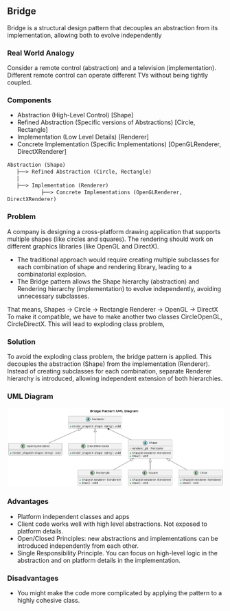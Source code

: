 ## Bridge

Bridge is a structural design pattern that decouples an abstraction from its implementation, allowing both to evolve independently

### Real World Analogy
Consider a remote control (abstraction) and a television (implementation). Different remote control can operate different TVs without being tightly coupled.

### Components
- Abstraction (High-Level Control) [Shape]
- Refined Abstraction (Specific versions of Abstractions) [Circle, Rectangle]
- Implementation (Low Level Details) [Renderer]
- Concrete Implementation (Specific Implementations) [OpenGLRenderer, DirectXRenderer]

```
Abstraction (Shape)
   ├──> Refined Abstraction (Circle, Rectangle)
   │
   ├──> Implementation (Renderer)
           ├──> Concrete Implementations (OpenGLRenderer, DirectXRenderer)

```

### Problem

A company is designing a cross-platform drawing application that supports multiple shapes (like circles and squares). The rendering should work on different graphics libraries (like OpenGL and DirectX).

- The traditional approach would require creating multiple subclasses for each combination of shape and rendering library, leading to a combinatorial explosion.
- The Bridge pattern allows the Shape hierarchy (abstraction) and Rendering hierarchy (implementation) to evolve independently, avoiding unnecessary subclasses.

That means, Shapes    -> Circle
                      -> Rectangle
            Renderer  -> OpenGL
                      -> DirectX
To make it compatible, we have to make another two classes CircleOpenGL, CircleDirectX. This will lead to exploding class problem,

### Solution
To avoid the exploding class problem, the bridge pattern is applied. This decouples the abstraction (Shape) from the implementation (Renderer). Instead of creating subclasses for each combination, separate Renderer hierarchy is introduced, allowing independent extension of both hierarchies.

### UML Diagram
<p align="center">
  <img src="../../out/Structural_Design_Pattern/Bridge/bridge/bridge.png">
</p>

### Advantages
- Platform independent classes and apps
- Client code works well with high level abstractions. Not exposed to platform details.
- Open/Closed Principles: new abstractions and implementations can be introduced independently from each other.
- Single Responsibility Principle. You can focus on high-level logic in the abstraction and on platform details in the implementation.


### Disadvantages
- You might make the code more complicated by applying the pattern to a highly cohesive class.
